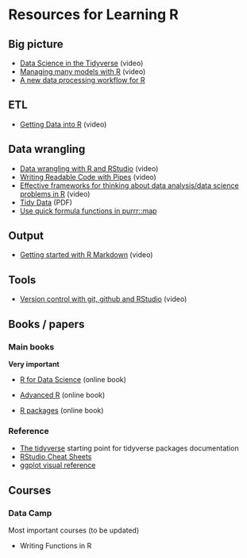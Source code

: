 # Resources for Learning R


## Big picture

- [Data Science in the Tidyverse](https://www.rstudio.com/resources/videos/data-science-in-the-tidyverse/) (video)
- [Managing many models with R](https://www.youtube.com/watch?v=rz3_FDVt9eg) (video)
- [A new data processing workflow for R](http://zevross.com/blog/2015/01/13/a-new-data-processing-workflow-for-r-dplyr-magrittr-tidyr-ggplot2/)


## ETL

- [Getting Data into R](https://vimeo.com/130548869) (video)


## Data wrangling

- [Data wrangling with R and RStudio](https://www.rstudio.com/resources/webinars/data-wrangling-with-r-and-rstudio/) (video)
- [Writing Readable Code with Pipes](https://www.rstudio.com/resources/videos/writing-readable-code-with-pipes/) (video)
- [Effective frameworks for thinking about data analysis/data science problems in R](https://vimeo.com/140687685) (video)
- [Tidy Data](http://vita.had.co.nz/papers/tidy-data.pdf) (PDF)
- [Use quick formula functions in purrr::map](https://rud.is/b/2016/07/26/use-quick-formula-functions-in-purrrmap-base-vs-tidtyverse-idiom-comparisonsexamples/)


## Output

- [Getting started with R Markdown](https://vimeo.com/142172484) (video)


## Tools

- [Version control with git, github and RStudio](https://vimeo.com/119403805) (video)


## Books / papers

### Main books

**Very important**

- [R for Data Science](http://r4ds.had.co.nz/) (online book)
- [Advanced R](http://adv-r.had.co.nz/) (online book)

- [R packages](http://r-pkgs.had.co.nz/) (online book)


### Reference

- [The tidyverse](http://tidyverse.org/) starting point for tidyverse packages documentation
- [RStudio Cheat Sheets](https://www.rstudio.com/resources/cheatsheets/)
- [ggplot visual reference](http://ggplot2.tidyverse.org/reference/index.html)


## Courses

### Data Camp

Most important courses (to be updated)

- Writing Functions in R

